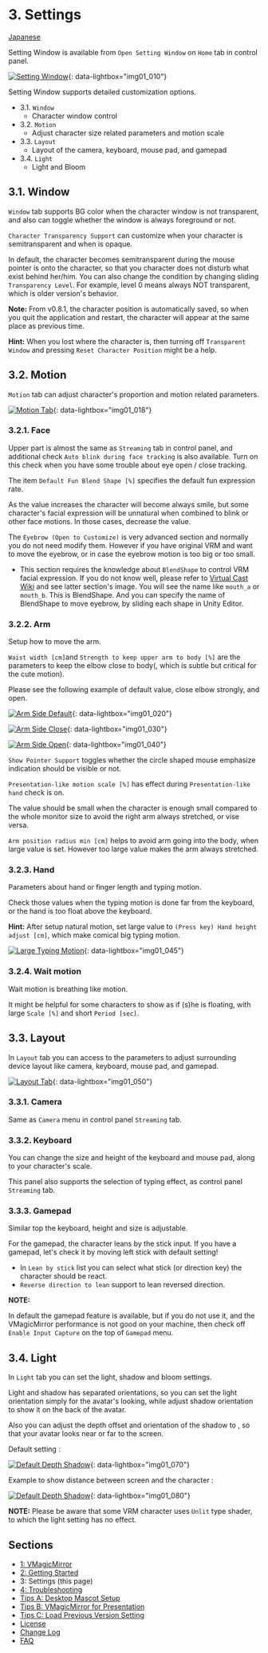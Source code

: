 
# 3. Settings

[Japanese](./about_settings.html)

Setting Window is available from `Open Setting Window` on `Home` tab in control panel.

[![Setting Window](./images/about_settings/img01_010_setting_window.png)](./images/about_settings/img01_010_setting_window.png){: data-lightbox="img01_010"}

Setting Window supports detailed customization options.

* 3.1. `Window`
    - Character window control
* 3.2. `Motion`
    - Adjust character size related parameters and motion scale
* 3.3. `Layout`
    - Layout of the camera, keyboard, mouse pad, and gamepad
* 3.4. `Light`
    - Light and Bloom
    

## 3.1. Window

`Window` tab supports BG color when the character window is not transparent, and also can toggle whether the window is always foreground or not.

`Character Transparency Support` can customize when your character is semitransparent and when is opaque.

In default, the character becomes semitransparent during the mouse pointer is onto the character, so that you character does not disturb what exist behind her/him. You can also change the condition by changing sliding `Transparency Level`. For example, level 0 means always NOT transparent, which is older version's behavior.


**Note:** From v0.8.1, the character position is automatically saved, so when you quit the application and restart, the character will appear at the same place as previous time.

**Hint:** When you lost where the character is, then turning off `Transparent Window` and pressing `Reset Character Position` might be a help.

## 3.2. Motion

`Motion` tab can adjust character's proportion and motion related parameters.

[![Motion Tab](./images/about_settings/img01_018_motion_tab.png)](./images/about_settings/img01_018_motion_tab.png){: data-lightbox="img01_018"}

### 3.2.1. Face

Upper part is almost the same as `Streaming` tab in control panel, and additional check `Auto blink during face tracking` is also available. Turn on this check when you have some trouble about eye open / close tracking.

The item `Default Fun Blend Shape [%]` specifies the default fun expression rate.

As the value increases the character will become always smile, but some character's facial expression will be unnatural when combined to blink or other face motions. In those cases, decrease the value.

The `Eyebrow (Open to Customize)` is very advanced section and normally you do not need modify them. However if you have original VRM and want to move the eyebrow, or in case the eyebrow motion is too big or too small. 

* This section requires the knowledge about `BlendShape` to control VRM facial expression. If you do not know well, please refer to [Virtual Cast Wiki](https://virtualcast.jp/wiki/doku.php?id=%E3%83%A2%E3%83%87%E3%83%AB%E4%BD%9C%E6%88%90:%E3%83%96%E3%83%AC%E3%83%B3%E3%83%89%E3%82%B7%E3%82%A7%E3%82%A4%E3%83%97%E8%A8%AD%E5%AE%9A) and see latter section's image. You will see the name like `mouth_a` or `mouth_b`. This is BlendShape. And you can specify the name of BlendShape to move eyebrow, by sliding each shape in Unity Editor.


### 3.2.2. Arm

Setup how to move the arm.

`Waist width [cm]`and `Strength to keep upper arm to body [%]` are the parameters to keep the elbow close to body(, which is subtle but critical for the cute motion).

Please see the following example of default value, close elbow strongly, and open.

[![Arm Side Default](./images/about_settings/img01_020_arm_side_default.png)](./images/about_settings/img01_020_arm_side_default.png){: data-lightbox="img01_020"}

[![Arm Side Close](./images/about_settings/img01_030_arm_side_close.png)](./images/about_settings/img01_030_arm_side_close.png){: data-lightbox="img01_030"}

[![Arm Side Open](./images/about_settings/img01_040_arm_side_open.png)](./images/about_settings/img01_040_arm_side_open.png){: data-lightbox="img01_040"}

`Show Pointer Support` toggles whether the circle shaped mouse emphasize indication should be visible or not.

`Presentation-like motion scale [%]` has effect during `Presentation-like hand` check is on.

The value should be small when the character is enough small compared to the whole monitor size to avoid the right arm always stretched, or vise versa.

`Arm position radius min [cm]` helps to avoid arm going into the body, when large value is set. However too large value makes the arm always stretched.

### 3.2.3. Hand

Parameters about hand or finger length and typing motion.

Check those values when the typing motion is done far from the keyboard, or the hand is too float above the keyboard.

**Hint:** After setup natural motion, set large value to `(Press key) Hand height adjust [cm]`, which make comical big typing motion.

[![Large Typing Motion](./images/about_settings/img01_045_large_type_motion.png)](./images/about_settings/img01_045_large_type_motion.png){: data-lightbox="img01_045"}


### 3.2.4. Wait motion

Wait motion is breathing like motion.

It might be helpful for some characters to show as if (s)he is floating, with large `Scale [%]` and short `Period [sec]`.


## 3.3. Layout

In `Layout` tab you can access to the parameters to adjust surrounding device layout like camera, keyboard, mouse pad, and gamepad.

[![Layout Tab](./images/about_settings/img01_050_layout_tab.png)](./images/about_settings/img01_050_layout_tab.png){: data-lightbox="img01_050"}

### 3.3.1. Camera

Same as `Camera` menu in control panel `Streaming` tab.

### 3.3.2. Keyboard

You can change the size and height of the keyboard and mouse pad, along to your character's scale.

This panel also supports the selection of typing effect, as control panel `Streaming` tab.

### 3.3.3. Gamepad

Similar top the keyboard, height and size is adjustable.

For the gamepad, the character leans by the stick input. If you have a gamepad, let's check it by moving left stick with default setting!

* In `Lean by stick` list you can select what stick (or direction key) the character should be react.
* `Reverse direction to lean` support to lean reversed direction.

**NOTE:**

In default the gamepad feature is available, but if you do not use it, and the VMagicMirror performance is not good on your machine, then check off `Enable Input Capture` on the top of `Gamepad` menu.


## 3.4. Light

In `Light` tab you can set the light, shadow and bloom settings.

Light and shadow has separated orientations, so you can set the light orientation simply for the avatar's looking, while adjust shadow orientation to show it on the back of the avatar.

Also you can adjust the depth offset and orientation of the shadow to , so that your avatar looks near or far to the screen.

Default setting : 

[![Default Depth Shadow](./images/about_settings/img01_070_shadow_depth_default.png)](./images/about_settings/img01_070_shadow_depth_default.png){: data-lightbox="img01_070"}

Example to show distance between screen and the character : 

[![Default Depth Shadow](./images/about_settings/img01_080_shadow_depth_look_far.png)](./images/about_settings/img01_080_shadow_depth_look_far.png){: data-lightbox="img01_080"}

**NOTE:** Please be aware that some VRM character uses `Unlit` type shader, to which the light setting has no effect.


## Sections

* [1: VMagicMirror](./en_index.html)
* [2: Getting Started](./en_get_started.html)
* 3: Settings (this page)
* [4: Troubleshooting](./en_troubleshooting.html)
* [Tips A: Desktop Mascot Setup](./en_tips_desktop_mascot.html)
* [Tips B: VMagicMirror for Presentation](./en_tips_presentation.html)
* [Tips C: Load Previous Version Setting](./en_tips_load_prev_setting.html)
* [License](./en_about_license.html)
* [Change Log](./en_changelog.html)
* [FAQ](./en_frequently_asked_questions.html)
